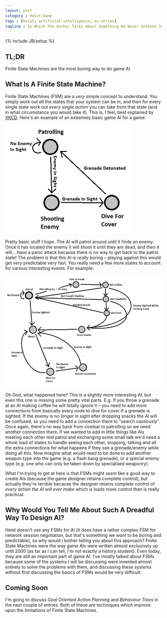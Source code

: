 ```yaml
---
layout: post
category : Heist-Game
tags : [heist, artificial-intelligence, ai-series]
tagline : In Which The Author Talks About Something He Never Intends To Use
---
```

{% include JB/setup %}


## TL;DR

Finite State Machines are the most boring way to do game AI.

## What Is A Finite State Machine?

Finite State Machines (FSM) are a _very_ simple concept to understand. You simply work out _all_ the states that your system can be in, and then for every single state work out _every single action_ you can take from that state (and in what circumstance you would take it). This is, I feel, best explained by [XKCD](http://xkcd.com/627/). Here's an example of an extremely basic game AI for a game:

![Finite State Machine](/assets/FiniteStateMachine.png)

Pretty basic stuff I hope. The AI will patrol around until it finds an enemy. Once it has located the enemy it will shoot it until they are dead, and then it will... have a panic attack because there is no way to get back to the patrol state! The problem is that this AI is *really* boring – playing against this would get very predictable very fast. You really need a few more states to account for various interesting events. For example:

![Finite State Machine](/assets/FiniteStateMachine2.png)

Oh God, what happened here? This is a slightly more interesting AI, but even this one is missing some pretty vital parts. E.g. If you throw a grenade at an AI making coffee he will totally ignore it – you need to add more connections from basically every node to dive for cover if a grenade is sighted. If the enemy is no longer in sight after dropping snacks the AI will be confused, so you need to add a connection there to "search cautiously". Once again, there's no way back from combat to patrolling so we need another connection there. If we wanted to add in little things like AIs meeting each other mid patrol and exchanging some small talk we'd need a whole load of states to handle seeing each other, stopping, talking *and* all the extra connections for what happens if they see a grenade/enemy while doing all this. Now imagine what would need to be done to add another weapon type into the game (e.g. a flash bang grenade), or a special enemy type (e.g. one who can only be taken down by specialised weaponry).

What I'm trying to get at here is that FSMs might *seem* like a good way to create AIs (because the game designer retains complete control), but actually they're terrible because the designer retains _complete control_ of _every action the AI will ever make_ which is loads more control than is really practical.

## Why Would You Tell Me About Such A Dreadful Way To Design AI?

Heist doesn't use any FSMs for AI (it does have a rather complex FSM for network session negotiation, but that's something we _want_ to be boring and predictable), so why would I bother telling you about this approach? Finite State Machines were the way game AIs were written almost exclusively up until 2000 (as far as I can tell, I'm not exactly a history student). Even today, they are still an important part of game AI. I've mostly talked about FSMs because some of the systems I will be discussing were invented almost entirely to solve the problems with them, and discussing these systems without first discussing the basics of FSMs would be very difficult.

## Coming Soon

I'm going to discuss *Goal Oriented Action Planning* and *Behaviour Trees* in the next couple of entries. Both of these are techniques which improve upon the limitations of Finite State Machines.
